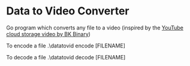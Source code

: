 # Data to Video Converter
Go program which converts any file to a video (inspired by the [YouTube cloud storage video by BK Binary](https://www.youtube.com/watch?v=_w6PCHutmb4&pp=ygUWeW91dHViZSBjbG91ZCBzdG9yZWFnZQ%3D%3D))

To encode a file
.\datatovid encode [FILENAME]

To decode a file
.\datatovid decode [FILENAME]